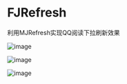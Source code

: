 # FJRefresh
利用MJRefresh实现QQ阅读下拉刷新效果

 ![image](https://github.com/FJRefresh/blob/master/1.png)
 
  ![image](https://github.com/FJRefresh/blob/master/2.png)
  
   ![image](https://github.com/FJRefresh/blob/master/3.png)
